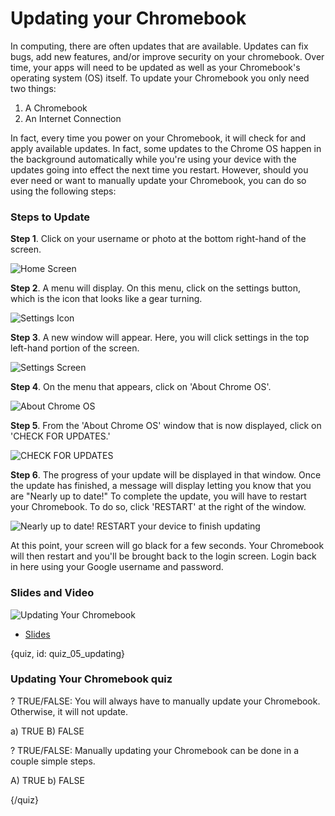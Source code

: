 # Updating your Chromebook

In computing, there are often updates that are available. Updates can fix bugs, add new features, and/or improve security on your chromebook. Over time, your apps will need to be updated as well as your Chromebook's operating system (OS) itself. To update your Chromebook you only need two things:
1. A Chromebook
2. An Internet Connection

In fact, every time you power on your Chromebook, it will check for and apply available updates. In fact, some updates to the Chrome OS happen in the background automatically while you're using your device with the updates going into effect the next time you restart. However, should you ever need or want to manually update your Chromebook, you can do so using the following steps:


### Steps to Update

**Step 1**. Click on your username or photo at the bottom right-hand of the screen.

![Home Screen](images/05_updating/05_gettingstarted_updating-1.png)

**Step 2**. A menu will display. On this menu, click on the settings button, which is the icon that looks like a gear turning.

![Settings Icon](images/05_updating/05_gettingstarted_updating-3.png)

**Step 3**. A new window will appear. Here, you will click settings in the top left-hand portion of the screen.

![Settings Screen](images/05_updating/05_gettingstarted_updating-4.png)

**Step 4**. On the menu that appears, click on 'About Chrome OS'. 

![About Chrome OS](images/05_updating/05_gettingstarted_updating-5.png)

**Step 5**. From the 'About Chrome OS' window that is now displayed, click on 'CHECK FOR UPDATES.' 

![CHECK FOR UPDATES](images/05_updating/05_gettingstarted_updating-6.png)

**Step 6**. The progress of your update will be displayed in that window. Once the update has finished, a message will display letting you know that you are "Nearly up to date!" To complete the update, you will have to restart your Chromebook. To do so, click 'RESTART' at the right of the window.

![Nearly up to date! RESTART your device to finish updating](images/05_updating/05_gettingstarted_updating-8.png)

At this point, your screen will go black for a few seconds. Your Chromebook will then restart and you'll be brought back to the login screen. Login back in here using your Google username and password.  

### Slides and Video

![Updating Your Chromebook](https://youtu.be/bcidAAwWwP4)

* [Slides](https://docs.google.com/presentation/d/1ypTp6aMvOIW9vlMDaeLEML4GIMaSKu2gn5o_QrtOE_o/edit?usp=sharing)


{quiz, id: quiz_05_updating}

### Updating Your Chromebook quiz

? TRUE/FALSE: You will always have to manually update your Chromebook. Otherwise, it will not update.

a) TRUE
B) FALSE

? TRUE/FALSE: Manually updating your Chromebook can be done in a couple simple steps.

A) TRUE
b) FALSE


{/quiz}


